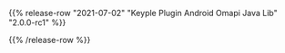 {{% release-row "2021-07-02" "Keyple Plugin Android Omapi Java Lib" "2.0.0-rc1" %}} 

{{% /release-row %}}
